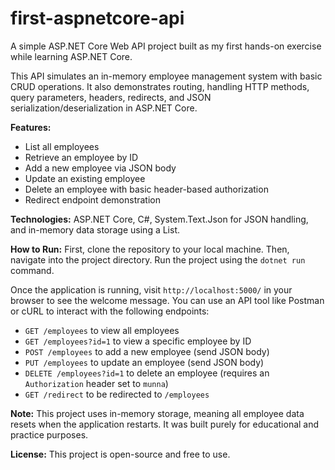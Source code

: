 # first-aspnetcore-api

A simple ASP.NET Core Web API project built as my first hands-on exercise while learning ASP.NET Core.

This API simulates an in-memory employee management system with basic CRUD operations. It also demonstrates routing, handling HTTP methods, query parameters, headers, redirects, and JSON serialization/deserialization in ASP.NET Core.

**Features:**

-   List all employees
-   Retrieve an employee by ID
-   Add a new employee via JSON body
-   Update an existing employee
-   Delete an employee with basic header-based authorization
-   Redirect endpoint demonstration

**Technologies:**
ASP.NET Core, C#, System.Text.Json for JSON handling, and in-memory data storage using a List.

**How to Run:**
First, clone the repository to your local machine. Then, navigate into the project directory. Run the project using the `dotnet run` command.

Once the application is running, visit `http://localhost:5000/` in your browser to see the welcome message. You can use an API tool like Postman or cURL to interact with the following endpoints:

-   `GET /employees` to view all employees
-   `GET /employees?id=1` to view a specific employee by ID
-   `POST /employees` to add a new employee (send JSON body)
-   `PUT /employees` to update an employee (send JSON body)
-   `DELETE /employees?id=1` to delete an employee (requires an `Authorization` header set to `munna`)
-   `GET /redirect` to be redirected to `/employees`

**Note:**
This project uses in-memory storage, meaning all employee data resets when the application restarts. It was built purely for educational and practice purposes.

**License:**
This project is open-source and free to use.
